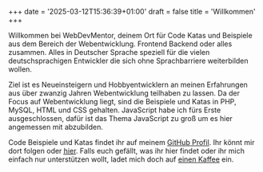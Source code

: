 +++
date = '2025-03-12T15:36:39+01:00'
draft = false
title = 'Willkommen'
+++

Willkommen bei WebDevMentor, deinem Ort für Code Katas und Beispiele aus dem Bereich der Webentwicklung. Frontend Backend oder alles zusammen. Alles in Deutscher Sprache speziell für die vielen deutschsprachigen Entwickler die sich ohne Sprachbarriere weiterbilden wollen.

Ziel ist es Neueinsteigern und Hobbyentwicklern an meinen Erfahrungen aus über zwanzig Jahren Webentwicklung teilhaben zu lassen. Da der Focus auf Webentwicklung liegt, sind die Beispiele und Katas in PHP, MySQL, HTML und CSS gehalten. JavaScript habe ich fürs Erste ausgeschlossen, dafür ist das Thema JavaScript zu groß um es hier angemessen mit abzubilden.

Code Beispiele und Katas findet ihr auf meinem [GitHub Profil](https://github.com/webdevmentor). Ihr könnt mir dort folgen oder [<abbr title="RSS Feed">hier</abbr>](https://www.webdevmentor.info/index.xml). Falls euch gefällt, was ihr hier findet oder ihr mich einfach nur unterstützen wollt, ladet mich doch auf [einen Kaffee](https://paypal.me/steffengrahl) ein.
